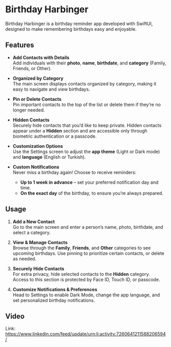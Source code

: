 # Birthday Harbinger

Birthday Harbinger is a birthday reminder app developed with SwiftUI, designed to make remembering birthdays easy and enjoyable.

## Features

- **Add Contacts with Details**  
  Add individuals with their **photo**, **name**, **birthdate**, and **category** (Family, Friends, or Other). 

- **Organized by Category**  
  The main screen displays contacts organized by category, making it easy to navigate and view birthdays.

- **Pin or Delete Contacts**  
  Pin important contacts to the top of the list or delete them if they’re no longer needed.

- **Hidden Contacts**  
  Securely hide contacts that you’d like to keep private. Hidden contacts appear under a **Hidden** section and are accessible only through biometric authentication or a passcode.

- **Customization Options**  
  Use the Settings screen to adjust the **app theme** (Light or Dark mode) and **language** (English or Turkish).

- **Custom Notifications**  
  Never miss a birthday again! Choose to receive reminders:
  - **Up to 1 week in advance** – set your preferred notification day and time.
  - **On the exact day** of the birthday, to ensure you’re always prepared.


## Usage

1. **Add a New Contact**  
   Go to the main screen and enter a person’s name, photo, birthdate, and select a category.

2. **View & Manage Contacts**  
   Browse through the **Family**, **Friends**, and **Other** categories to see upcoming birthdays. Use pinning to prioritize certain contacts, or delete as needed.

3. **Securely Hide Contacts**  
   For extra privacy, hide selected contacts to the **Hidden** category. Access to this section is protected by Face ID, Touch ID, or passcode.

4. **Customize Notifications & Preferences**  
   Head to Settings to enable Dark Mode, change the app language, and set personalized birthday notifications.

## Video

Link: https://www.linkedin.com/feed/update/urn:li:activity:7260641211588206594/
